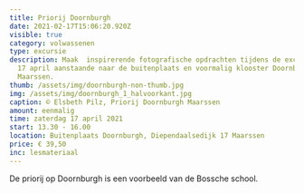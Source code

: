 ```yaml
---
title: Priorij Doornburgh
date: 2021-02-17T15:06:20.920Z
visible: true
category: volwassenen
type: excursie
description: Maak  inspirerende fotografische opdrachten tijdens de excursie op
  17 april aanstaande naar de buitenplaats en voormalig klooster Doornburgh in
  Maarssen.
thumb: /assets/img/doornburgh-non-thumb.jpg
img: /assets/img/doornburgh_1_halvoorkant.jpg
caption: © Elsbeth Pilz, Priorij Doornburgh Maarssen
amount: eenmalig
time: zaterdag 17 april 2021
start: 13.30 - 16.00
location: Buitenplaats Doornburgh, Diependaalsedijk 17 Maarssen
price: € 39,50
inc: lesmateriaal
---
```

De priorij op Doornburgh is een voorbeeld van de Bossche school.